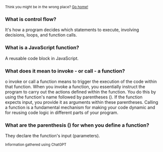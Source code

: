 <sub>Think you might be in the wrong place? [Go home!](../README.md)</sub>


### What is control flow?
It's how a program decides which statements to execute, involving decisions, loops, and function calls.

### What is a JavaScript function?
A reusable code block in JavaScript.
### What does it mean to invoke - or call - a function?
o invoke or call a function means to trigger the execution of the code within that function. When you invoke a function, you essentially instruct the program to carry out the actions defined within the function. You do this by using the function's name followed by parentheses (). If the function expects input, you provide it as arguments within these parentheses. Calling a function is a fundamental mechanism for making your code dynamic and for reusing code logic in different parts of your program.
### What are the parenthesis () for when you define a function?
They declare the function's input (parameters).

<sub>Information gathered using ChatGPT</sub>

